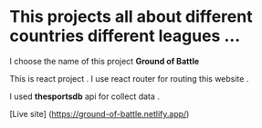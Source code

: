 # This projects all about different countries different leagues ...

I choose the name of this project **Ground of Battle**

This is react project . I use react router for routing this website . 

I used **thesportsdb** api for collect data .

[Live site] (https://ground-of-battle.netlify.app/)
